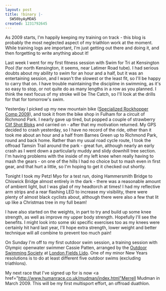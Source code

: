 ```yaml
---
layout: post
title: !binary |-
  SW50byAyMDA5
created: 1231792645
---
```

As 2009 starts, I'm happily keeping my training on track - this blog is probably the most neglected aspect of my triathlon work at the moment. While training logs are important, I'm just getting out there and doing it, and then forgetting to write anything about it!

Last week I went for my first fitness session with Swim for Tri at Kensington Pool (far north Kensington, it seems, near Latimer Road tube). I had serious doubts about my ability to swim for an hour and a half, but it was an entertaining session, and I wasn't the slowest or the least fit, so I'll be happy to carry that on. I have trouble maintaining the discipline in swimming, as it's so easy to stop, or not quite do as many lengths in a row as you planned. I think the next focus of my stroke will be The Catch, so I'll look at the drills for that for tomorrow's swim. 

Yesterday I picked up my new mountain bike (<a href="http://www.specialized.com/bc/SBCBkModel.jsp?spid=40637&eid=107">Specialized Rockhopper Comp 2009</a>), and took it from the bike shop in Fulham for a circuit of Richmond Park. I nearly gave up tired, but popped a couple of strawberry <a href="http://www.clifbar.com/food/products_shot_bloks/">Clif Shot Bloks</a> and carried on - after that my motivation returned. My GPS decided to crash yesterday, so I have no record of the ride, other than it took me about an hour and a half from Barnes Green up to Richmond Park, round and back home. Rather than my usual road cycle route, I took the offroad Tamsin Trail around the park - great fun, although nearly an early crash as I went down a particularly muddy and slidy downhill tree section. I'm having problems with the inside of my left knee when really having to mash the gears - on one of the hills I had no choice but to mash even in first gear, and that hurt a little, so I'm hoping to get it checked out shortly. 

Tonight I took my Petzl Myo for a test run, doing Hammersmith Bridge to Chiswick Bridge almost entirely in the dark - there was a reasonable amount of ambient light, but I was glad of my headtorch at times! I had my reflective arm strips and a rear flashing LED to increase my visibility, there were plenty of almost black cyclists about, although there were also a few that lit up like a Christmas tree in my full beam! 

I have also started on the weights, in part to try and build up some knee strength, as well as improve my upper body strength. Hopefully I'll see the benefits. I might look into some ski specific exercises too as my knees were certainly hit hard last year, I'll hope extra strength, lower weight and better technique will all combine to prevent too much pain! 

On Sunday I'm off to my first outdoor swim session, a training session with Olympic openwater swimmer Cassie Patten, arranged by the <a href="http://www.outdoorswimmingsociety.com/">Outdoor Swimming Society</a> at <a href="http://www.hackney.gov.uk/c-londonfields-lido.htm">London Fields Lido</a>. One of my minor New Years resolutions is to do at least different five outdoor swims (excluding triathlons). 

My next race that I've signed up for is now <a href="http://www.humanrace.co.uk/mudman/index.html"Merrell Mudman</a> in March 2009. This will be my first multisport effort, an offroad duathlon. 
